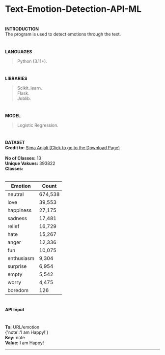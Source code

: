 # Text-Emotion-Detection-API-ML
#
**INTRODUCTION<br>**
The program is used to detect emotions through the text.<br>
#
**LANGUAGES**
> Python (3.11+).
#
**LIBRARIES**
> Scikit_learn.<br>
> Flask.<br>
> Joblib.<br>
#
**MODEL**
> Logistic Regression.
#
**DATASET<br>**
<b>Credit to:</b>
<a href="https://www.kaggle.com/datasets/simaanjali/emotion-analysis-based-on-text"> Sima Anjali (Click to go to the Download Page) </a><br><br>
<b>No of Classes:</b> 13<br>
<b>Unique Vakues:</b> 393822<br>
<b>Classes:</b> <br><br>

| **Emotion**    | **Count** |
|----------------|-----------|
| neutral        | 674,538   |
| love           | 39,553    |
| happiness      | 27,175    |
| sadness        | 17,481    |
| relief         | 16,729    |
| hate           | 15,267    |
| anger          | 12,336    |
| fun            | 10,075    |
| enthusiasm     | 9,304     |
| surprise       | 6,954     |
| empty          | 5,542     |
| worry          | 4,475     |
| boredom        | 126       |
#
**API Input**
#
<b>To:</b> URL/emotion<br>
{'note':'I am Happy!'}<br>
<b>Key:</b> note<br>
<b>Value:</b> I am Happy!<br>

<hr>

